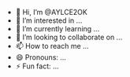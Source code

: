 - 👋 Hi, I’m @AYLCE2OK
- 👀 I’m interested in ...
- 🌱 I’m currently learning ...
- 💞️ I’m looking to collaborate on ...
- 📫 How to reach me ...
- 😄 Pronouns: ...
- ⚡ Fun fact: ...

<!---
AYLCE2OK/AYLCE2OK is a ✨ special ✨ repository because its `README.md` (this file) appears on your GitHub profile.
You can click the Preview link to take a look at your changes.
--->
